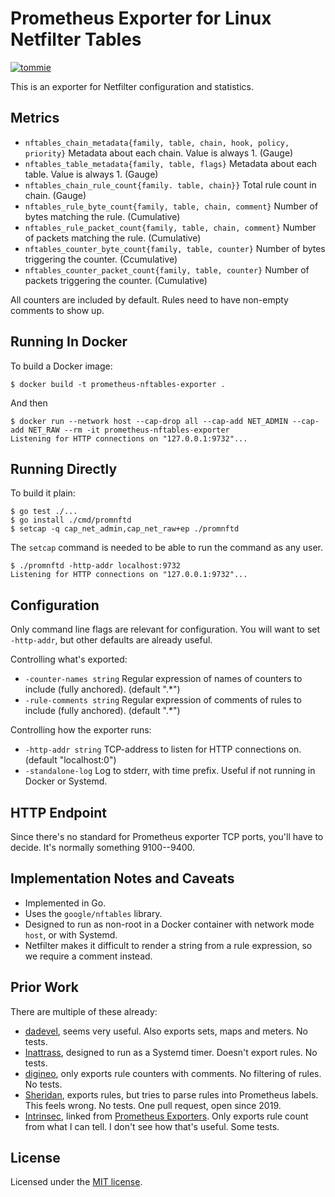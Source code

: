 # Prometheus Exporter for Linux Netfilter Tables

[![tommie](https://circleci.com/gh/tommie/prometheus-nftables-exporter.svg?style=svg)](https://circleci.com/gh/tommie/prometheus-nftables-exporter)

This is an exporter for Netfilter configuration and statistics.

## Metrics

* `nftables_chain_metadata{family, table, chain, hook, policy, priority}`
  Metadata about each chain. Value is always 1. (Gauge)
* `nftables_table_metadata{family, table, flags}`
  Metadata about each table. Value is always 1. (Gauge)
* `nftables_chain_rule_count{family. table, chain}}`
  Total rule count in chain. (Gauge)
* `nftables_rule_byte_count{family, table, chain, comment}`
  Number of bytes matching the rule. (Cumulative)
* `nftables_rule_packet_count{family, table, chain, comment}`
  Number of packets matching the rule. (Cumulative)
* `nftables_counter_byte_count{family, table, counter}`
  Number of bytes triggering the counter. (Ccumulative)
* `nftables_counter_packet_count{family, table, counter}`
  Number of packets triggering the counter. (Cumulative)

All counters are included by default. Rules need to have non-empty
comments to show up.

## Running In Docker

To build a Docker image:

```shell
$ docker build -t prometheus-nftables-exporter .
```

And then

```shell
$ docker run --network host --cap-drop all --cap-add NET_ADMIN --cap-add NET_RAW --rm -it prometheus-nftables-exporter
Listening for HTTP connections on "127.0.0.1:9732"...
```

## Running Directly

To build it plain:

```shell
$ go test ./...
$ go install ./cmd/promnftd
$ setcap -q cap_net_admin,cap_net_raw+ep ./promnftd
```

The `setcap` command is needed to be able to run the command as any
user.

```shell
$ ./promnftd -http-addr localhost:9732
Listening for HTTP connections on "127.0.0.1:9732"...
```

## Configuration

Only command line flags are relevant for configuration. You will want
to set `-http-addr`, but other defaults are already useful.

Controlling what's exported:

* `-counter-names string`
  Regular expression of names of counters to include (fully anchored). (default ".*")
* `-rule-comments string`
  Regular expression of comments of rules to include (fully anchored). (default ".*")

Controlling how the exporter runs:

* `-http-addr string`
  TCP-address to listen for HTTP connections on. (default "localhost:0")
* `-standalone-log`
  Log to stderr, with time prefix. Useful if not running in Docker or Systemd.

## HTTP Endpoint

Since there's no standard for Prometheus exporter TCP ports, you'll
have to decide. It's normally something 9100--9400.

## Implementation Notes and Caveats

* Implemented in Go.
* Uses the `google/nftables` library.
* Designed to run as non-root in a Docker container with network mode
  `host`, or with Systemd.
* Netfilter makes it difficult to render a string from a rule
  expression, so we require a comment instead.

## Prior Work

There are multiple of these already:

* [dadevel](https://github.com/dadevel/prometheus-nftables-exporter),
  seems very useful. Also exports sets, maps and meters. No tests.
* [Inattrass](https://github.com/lnattrass/prometheus-nftables-collector),
  designed to run as a Systemd timer. Doesn't export rules. No tests.
* [digineo](https://github.com/digineo/nftables_exporter), only
  exports rule counters with comments. No filtering of rules. No tests.
* [Sheridan](https://github.com/Sheridan/nftables_exporter), exports
  rules, but tries to parse rules into Prometheus labels. This feels
  wrong. No tests. One pull request, open since 2019.
* [Intrinsec](https://github.com/Intrinsec/nftables_exporter), linked
  from [Prometheus Exporters](https://prometheus.io/docs/instrumenting/exporters/).
  Only exports rule count from what I can tell. I don't see how that's
  useful. Some tests.

## License

Licensed under the [MIT license](./LICENSE).
